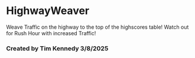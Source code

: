# HighwayWeaver
Weave Traffic on the highway to the top of the highscores table! Watch out for Rush Hour with increased Traffic!


### Created by Tim Kennedy 3/8/2025
